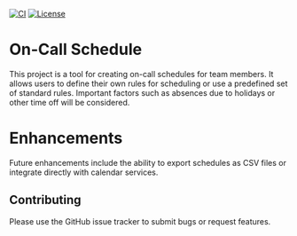 [![CI](https://github.com/orltom/on-call-schedule/actions/workflows/github-actions-ci.yaml/badge.svg)](https://github.com/orltom/on-call-schedule/actions/workflows/github-actions-ci.yaml)
[![License](https://img.shields.io/github/license/orltom/on-call-schedule)](/LICENSE)

# On-Call Schedule
This project is a tool for creating on-call schedules for team members. It allows users to define their own rules for 
scheduling or use a predefined set of standard rules. Important factors such as absences due to holidays or 
other time off will be considered.

# Enhancements 
Future enhancements include the ability to export schedules as CSV files or integrate directly with calendar services.

## Contributing
Please use the GitHub issue tracker to submit bugs or request features.



